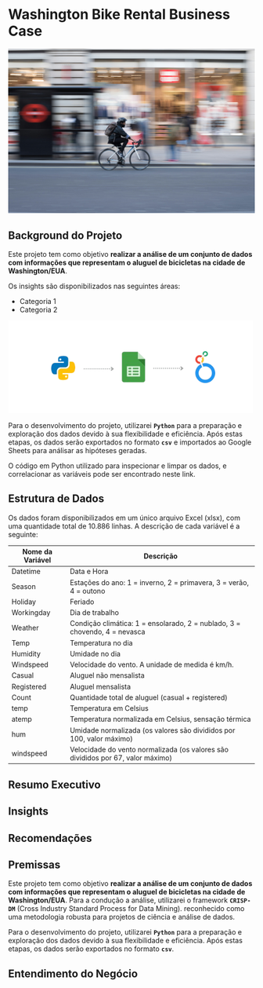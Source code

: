 # Washington Bike Rental Business Case

!['Casual Bike Ryding'](assets\roman-koester-v53RV9LL5y0-unsplash.jpg)

## Background do Projeto

Este projeto tem como objetivo **realizar a análise de um conjunto de dados com informações que representam o aluguel de bicicletas na cidade de Washington/EUA**.

Os insights são disponibilizados nas seguintes áreas:

* Categoria 1
* Categoria 2

!['Tools'](assets\tools.png)

Para o desenvolvimento do projeto, utilizarei **`Python`** para a preparação e exploração dos dados devido à sua flexibilidade e eficiência. Após estas etapas, os dados serão exportados no formato **`csv`** e importados ao Google Sheets para análisar as hipóteses geradas.

O código em Python utilizado para inspecionar e limpar os dados, e correlacionar as variáveis pode ser encontrado neste link.

## Estrutura de Dados

Os dados foram disponibilizados em um único arquivo Excel (xlsx), com uma quantidade total de 10.886 linhas. A descrição de cada variável é a seguinte:

| **Nome da Variável** | **Descrição**                                                                  |
|----------------------|--------------------------------------------------------------------------------|
| Datetime             | Data e Hora                                                                    |
| Season               | Estações do ano: 1 = inverno, 2 = primavera, 3 = verão, 4 = outono             |
| Holiday              | Feriado                                                                        |
| Workingday           | Dia de trabalho                                                                |
| Weather              | Condição climática: 1 = ensolarado, 2 = nublado, 3 = chovendo, 4 = nevasca     |
| Temp                 | Temperatura no dia                                                             |
| Humidity             | Umidade no dia                                                                 |
| Windspeed            | Velocidade do vento. A unidade de medida é km/h.                               |
| Casual               | Aluguel não mensalista                                                         |
| Registered           | Aluguel mensalista                                                             |
| Count                | Quantidade total de aluguel (casual + registered)                              |
| temp                 | Temperatura em Celsius                                                         |
| atemp                | Temperatura normalizada em Celsius, sensação térmica                           |
| hum                  | Umidade normalizada (os valores são divididos por 100, valor máximo)           |
| windspeed            | Velocidade do vento normalizada (os valores são divididos por 67, valor máximo)|

## Resumo Executivo

## Insights

## Recomendações

## Premissas

Este projeto tem como objetivo **realizar a análise de um conjunto de dados com informações que representam o aluguel de bicicletas na cidade de Washington/EUA**. Para a condução a análise, utilizarei o framework **`CRISP-DM`** (Cross Industry Standard Process for Data Mining). reconhecido como uma metodologia robusta para projetos de ciência e análise de dados.

Para o desenvolvimento do projeto, utilizarei **`Python`** para a preparação e exploração dos dados devido à sua flexibilidade e eficiência. Após estas etapas, os dados serão exportados no formato **`csv`**.

## Entendimento do Negócio
